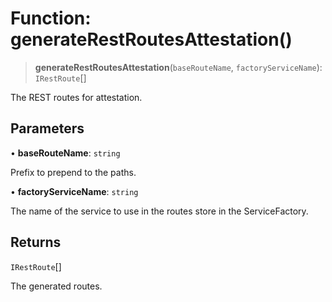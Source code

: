 # Function: generateRestRoutesAttestation()

> **generateRestRoutesAttestation**(`baseRouteName`, `factoryServiceName`): `IRestRoute`[]

The REST routes for attestation.

## Parameters

• **baseRouteName**: `string`

Prefix to prepend to the paths.

• **factoryServiceName**: `string`

The name of the service to use in the routes store in the ServiceFactory.

## Returns

`IRestRoute`[]

The generated routes.

